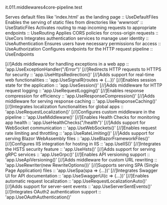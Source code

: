 it.011.middlewares4core-pipeline.test

Serves default files like 'index.html' as the landing page :: UseDefaultFiles
Enables the serving of static files from directories like 'wwwroot' :: UseStaticFiles
Activates routing to map incoming requests to appropriate endpoints :: UseRouting
Applies CORS policies for cross-origin requests :: UseCors
Integrates authentication services to manage user identity :: UseAuthentication
Ensures users have necessary permissions for access :: UseAuthorization
Configures endpoints for the HTTP request pipeline :: UseEndpoints

[//]Adds middleware for handling exceptions in a web app :: 'app.UseExceptionHandler("/Error")'
[//]Redirects HTTP requests to HTTPS for security :: 'app.UseHttpsRedirection()'
[//]Adds support for real-time web functionalities :: 'app.UseSignalR(routes => {...})'
[//]Enables session state for the application :: 'app.UseSession()'
[//]Adds middleware for HTTP request logging :: 'app.UseRequestLogging()'
[//]Enables response compression for efficiency :: 'app.UseResponseCompression()'
[//]Adds middleware for serving response caching :: 'app.UseResponseCaching()'
[//]Integrates localization functionalities for global apps :: 'app.UseRequestLocalization()'
[//]Configures custom middleware in the pipeline :: 'app.UseMiddleware<CustomMiddleware>()'
[//]Enables Health Checks for monitoring app health :: 'app.UseHealthChecks("/health")'
[//]Adds support for WebSocket communication :: 'app.UseWebSockets()'
[//]Enables request rate limiting and throttling :: 'app.UseRateLimiting()'
[//]Adds support for serving Blazor WebAssembly files :: 'app.UseBlazorFrameworkFiles()'
[//]Configures IIS integration for hosting in IIS :: 'app.UseIIS()'
[//]Integrates the HSTS security feature :: 'app.UseHsts()'
[//]Adds support for serving gRPC services :: 'app.UseGrpc()'
[//]Enables API versioning support :: 'app.UseApiVersioning()'
[//]Adds middleware for custom URL rewriting :: 'app.UseRewriter(new RewriteOptions())'
[//]Supports serving SPA (Single Page Application) files :: 'app.UseSpa(spa => {...})'
[//]Integrates Swagger UI for API documentation :: 'app.UseSwaggerUI(c => {...})'
[//]Enables automatic request localization :: 'app.UseRequestLocalizationAuto()'
[//]Adds support for server-sent events :: 'app.UseServerSentEvents()'
[//]Integrates OAuth2 authentication support :: 'app.UseOAuthAuthentication()'